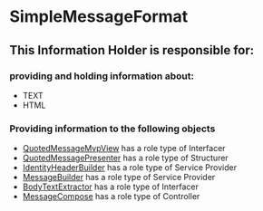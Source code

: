 # SimpleMessageFormat
## This Information Holder is responsible for:
### providing and holding information about: 
* TEXT
* HTML
### Providing information to the following objects 
* [QuotedMessageMvpView](../Interfacers/QuotedMessageMvpView.md) has a role type of Interfacer
* [QuotedMessagePresenter](../Structurers/QuotedMessagePresenter.md) has a role type of Structurer
* [IdentityHeaderBuilder](../ServiceProviders/IdentityHeaderBuilder.md) has a role type of Service Provider
* [MessageBuilder](../ServiceProviders/MessageBuilder.md) has a role type of Service Provider
* [BodyTextExtractor](../Interfacers/BodyTextExtractor.md) has a role type of Interfacer
* [MessageCompose](../Controllers/MessageCompose.md) has a role type of Controller

